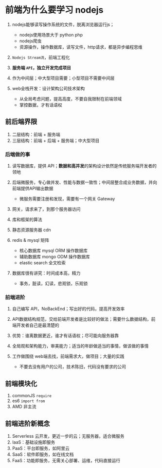 # 前端为什么要学习 nodejs

1. nodejs能够读写操作系统的文件，脱离浏览器运行js；
    - nodejs使用场景大于 python php
    - nodejs爬虫
    - 资源操作，操作数据库，读写文件，http请求，都是异步编程思维

2. `Nodejs Stream流`，前端工程化
3. **服务端 `API`，独立开发完成项目**
4. 作为中间层；中大型项目需要；小型项目不需要中间层
5. web全栈开发：设计架构公司技术架构
    - 从全局考虑问题，提高高度，不要自我限制在前端领域
    - 掌控数据，才有话语权


## 前后端界限

1. 二层结构：前端 + 服务端
2. 三层结构：前端 + 后端 + 服务端；中大型项目


### 后端做的事
1. 读写数据库，提供 API；**数据和高并发**的架构设计依然是传统服务端开发者的领地
2. 后端微服务，专心做并发、性能与数据一致性；中间层整合成业务数据，并向前端提供API输出数据
    - 微服务需要注册和发现，需要有一个网关 Gateway
    
3. 网关，请求来了，到那个服务器访问
4. 库和框架的算法
5. 静态资源服务器 cdn
6. redis & mysql 矩阵
    - 核心数据库 mysql ORM 操作数据库
    - 辅助数据库 mongo ODM 操作数据库
    - elastic search 全文检索

7. 数据库很有讲究：时间成本高，精力
    - 事务，脏读，幻读，悲观锁，乐观锁


### 前端进阶
1. 自己编写 API，NoBackEnd；写出好的代码，提高开发效率
2. API数据结构规范，交给前端开发者是比较好的做法；需要什么数据结构，前端开发者自己是最清楚的
3. 优势：谁离数据更近，谁才有话语权；尽可能向服务器靠

4. 全局观和架构能力，审美能力；适当的年龄做适当的事情，做该做的事情
5. 工作做围绕 web端去找，前端需求大，做项目；大量的实践
    - 不要去没有用户的公司，技术陈旧，代码没有要求的公司


## 前端模块化

1. commonJS `require`
2. es6 `import from`
3. AMD 非主流


## 前端进阶新概念

1. Serverless 云开发，更近一步的云；无服务器，适合微服务
2. IaaS：基础设施即服务
3. PaaS：平台即服务，如阿里云
4. SaaS：软件即服务，如在线文档
5. FaaS：功能即服务，无需关心部署、运维，代码直接运行
